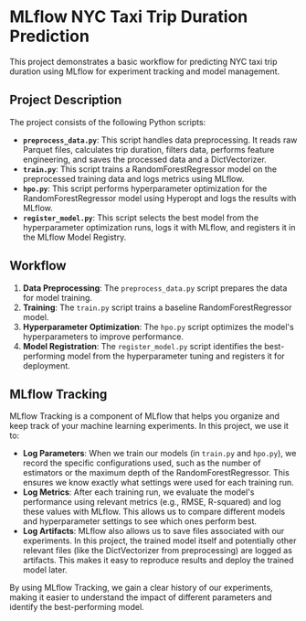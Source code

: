 # MLflow NYC Taxi Trip Duration Prediction

This project demonstrates a basic workflow for predicting NYC taxi trip duration using MLflow for experiment tracking and model management.

## Project Description

The project consists of the following Python scripts:

* **`preprocess_data.py`**: This script handles data preprocessing. It reads raw Parquet files, calculates trip duration, filters data, performs feature engineering, and saves the processed data and a DictVectorizer.
* **`train.py`**: This script trains a RandomForestRegressor model on the preprocessed training data and logs metrics using MLflow.
* **`hpo.py`**: This script performs hyperparameter optimization for the RandomForestRegressor model using Hyperopt and logs the results with MLflow.
* **`register_model.py`**: This script selects the best model from the hyperparameter optimization runs, logs it with MLflow, and registers it in the MLflow Model Registry.

## Workflow

1.  **Data Preprocessing**: The `preprocess_data.py` script prepares the data for model training.
2.  **Training**: The `train.py` script trains a baseline RandomForestRegressor model.
3.  **Hyperparameter Optimization**: The `hpo.py` script optimizes the model's hyperparameters to improve performance.
4.  **Model Registration**: The `register_model.py` script identifies the best-performing model from the hyperparameter tuning and registers it for deployment.

## MLflow Tracking

MLflow Tracking is a component of MLflow that helps you organize and keep track of your machine learning experiments. In this project, we use it to:

* **Log Parameters**: When we train our models (in `train.py` and `hpo.py`), we record the specific configurations used, such as the number of estimators or the maximum depth of the RandomForestRegressor. This ensures we know exactly what settings were used for each training run.
* **Log Metrics**: After each training run, we evaluate the model's performance using relevant metrics (e.g., RMSE, R-squared) and log these values with MLflow. This allows us to compare different models and hyperparameter settings to see which ones perform best.
* **Log Artifacts**: MLflow also allows us to save files associated with our experiments. In this project, the trained model itself and potentially other relevant files (like the DictVectorizer from preprocessing) are logged as artifacts. This makes it easy to reproduce results and deploy the trained model later.

By using MLflow Tracking, we gain a clear history of our experiments, making it easier to understand the impact of different parameters and identify the best-performing model.